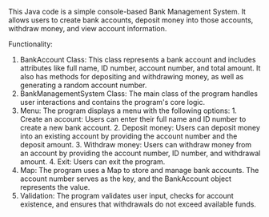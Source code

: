This Java code is a simple console-based Bank Management System. It allows users to create bank accounts, deposit money into those accounts, withdraw money, and view account information.

Functionality:
1. BankAccount Class: This class represents a bank account and includes attributes like full name, ID number, account number, and total amount. It also has methods for depositing and withdrawing money, as well as generating a random account number.
2. BankManagementSystem Class: The main class of the program handles user interactions and contains the program's core logic.
3. Menu: The program displays a menu with the following options:
        1. Create an account: Users can enter their full name and ID number to create a new bank account.
        2. Deposit money: Users can deposit money into an existing account by providing the account number and the deposit amount.
        3. Withdraw money: Users can withdraw money from an account by providing the account number, ID number, and withdrawal amount.
        4. Exit: Users can exit the program.
4. Map: The program uses a Map to store and manage bank accounts. The account number serves as the key, and the BankAccount object represents the value.
5. Validation: The program validates user input, checks for account existence, and ensures that withdrawals do not exceed available funds.
